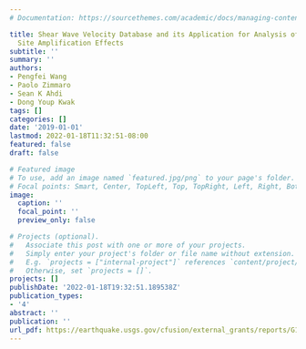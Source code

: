 ```yaml
---
# Documentation: https://sourcethemes.com/academic/docs/managing-content/

title: Shear Wave Velocity Database and its Application for Analysis of Non-ergodic
  Site Amplification Effects
subtitle: ''
summary: ''
authors:
- Pengfei Wang
- Paolo Zimmaro
- Sean K Ahdi
- Dong Youp Kwak
tags: []
categories: []
date: '2019-01-01'
lastmod: 2022-01-18T11:32:51-08:00
featured: false
draft: false

# Featured image
# To use, add an image named `featured.jpg/png` to your page's folder.
# Focal points: Smart, Center, TopLeft, Top, TopRight, Left, Right, BottomLeft, Bottom, BottomRight.
image:
  caption: ''
  focal_point: ''
  preview_only: false

# Projects (optional).
#   Associate this post with one or more of your projects.
#   Simply enter your project's folder or file name without extension.
#   E.g. `projects = ["internal-project"]` references `content/project/deep-learning/index.md`.
#   Otherwise, set `projects = []`.
projects: []
publishDate: '2022-01-18T19:32:51.189538Z'
publication_types:
- '4'
abstract: ''
publication: ''
url_pdf: https://earthquake.usgs.gov/cfusion/external_grants/reports/G17AP00018.pdf
---
```

